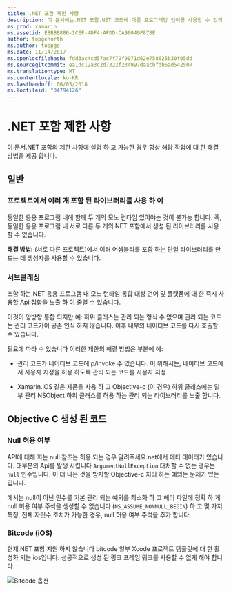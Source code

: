 ```yaml
---
title: .NET 포함 제한 사항
description: 이 문서에는.NET 포함.NET 코드에 다른 프로그래밍 언어를 사용할 수 있게 해 주는 도구의 제한 사항을 설명 합니다.
ms.prod: xamarin
ms.assetid: EBBBB886-1CEF-4DF4-AFDD-CA96049F878E
author: topgenorth
ms.author: toopge
ms.date: 11/14/2017
ms.openlocfilehash: fdd3ac4cd57ac7f79f9071d62e758625b30f05dd
ms.sourcegitcommit: ea1dc12a3c2d7322f234997daacbfdb6ad542507
ms.translationtype: MT
ms.contentlocale: ko-KR
ms.lasthandoff: 06/05/2018
ms.locfileid: "34794126"
---
```

# <a name="net-embedding-limitations"></a>.NET 포함 제한 사항

이 문서.NET 포함의 제한 사항에 설명 하 고 가능한 경우 항상 해당 작업에 대 한 해결 방법을 제공 합니다.

## <a name="general"></a>일반

### <a name="use-more-than-one-embedded-library-in-a-project"></a>프로젝트에서 여러 개 포함 된 라이브러리를 사용 하 여

동일한 응용 프로그램 내에 함께 두 개의 모노 런타임 있어야는 것이 불가능 합니다. 즉, 동일한 응용 프로그램 내 서로 다른 두 개의.NET 포함에서 생성 된 라이브러리를 사용할 수 없습니다.

**해결 방법:** (서로 다른 프로젝트)에서 여러 어셈블리를 포함 하는 단일 라이브러리를 만드는 데 생성자를 사용할 수 있습니다.

### <a name="subclassing"></a>서브클래싱

포함 하는.NET 응용 프로그램 내 모노 런타임 통합 대상 언어 및 플랫폼에 대 한 즉시 사용할 Api 집합을 노출 하 여 줄일 수 있습니다.

이것이 양방향 통합 되지만 예: 하위 클래스는 관리 되는 형식 수 없으며 관리 되는 코드는 관리 코드가이 공존 인식 하지 않습니다. 이후 내부의 네이티브 코드를 다시 호출할 수 있습니다.

필요에 따라 수 있습니다 이러한 제한의 해결 방법은 부분에 예:

* 관리 코드가 네이티브 코드에 p/invoke 수 있습니다. 이 위해서는; 네이티브 코드에서 사용자 지정을 허용 하도록 관리 되는 코드를 사용자 지정

* Xamarin.iOS 같은 제품을 사용 하 고 Objective-c (이 경우) 하위 클래스에는 일부 관리 NSObject 하위 클래스를 허용 하는 관리 되는 라이브러리를 노출 합니다.

## <a name="objective-c-generated-code"></a>Objective C 생성 된 코드

### <a name="nullability"></a>Null 허용 여부

API에 대해 화는 null 참조는 허용 되는 경우 알려주세요.net에서 메타 데이터가 있습니다. 대부분의 Api를 발생 시킵니다 `ArgumentNullException` 대처할 수 없는 경우는 `null` 인수입니다. 이 더 나은 것을 방지할 Objective-c 처리 하는 예외는 문제가 있는입니다.

에서는 null이 아닌 인수를 기본 관리 되는 예외를 최소화 하 고 헤더 파일에 정확 하 게 null 허용 여부 주석을 생성할 수 없습니다 (`NS_ASSUME_NONNULL_BEGIN`) 하 고 몇 가지 특정, 전체 자릿수 조치가 가능한 경우, null 허용 여부 주석을 추가 합니다.

### <a name="bitcode-ios"></a>Bitcode (iOS)

현재.NET 포함 지원 하지 않습니다 bitcode 일부 Xcode 프로젝트 템플릿에 대 한 활성화 되는 ios입니다. 성공적으로 생성 된 링크 프레임 워크를 사용할 수 없게 해야 합니다.

![Bitcode 옵션](images/ios-bitcode-option.png)
